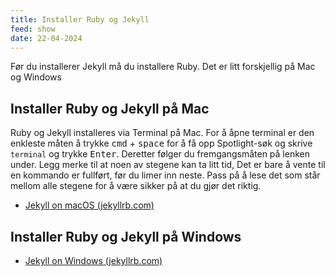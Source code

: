 ```yaml
---
title: Installer Ruby og Jekyll
feed: show
date: 22-04-2024
---
```

Før du installerer Jekyll må du installere Ruby. Det er litt forskjellig på Mac og Windows

## Installer Ruby og Jekyll på Mac
Ruby og Jekyll installeres via Terminal på Mac. For å åpne terminal er den enkleste måten å trykke <kbd>cmd</kbd> + <kbd>space</kbd> for å få opp Spotlight-søk og skrive `terminal` og trykke <kbd>Enter</kbd>. Deretter følger du fremgangsmåten på lenken under. Legg merke til at noen av stegene kan ta litt tid, Det er bare å vente til en kommando er fullført, før du limer inn neste. Pass på å lese det som står mellom alle stegene for å være sikker på at du gjør det riktig.
- [Jekyll on macOS (jekyllrb.com)](https://jekyllrb.com/docs/installation/macos/)

## Installer Ruby og Jekyll på Windows

- [Jekyll on Windows (jekyllrb.com)](https://jekyllrb.com/docs/installation/windows/)

